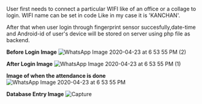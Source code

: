 User first needs to connect a particular WIFI like of an office or a collage to login.
WIFI name can be set in code Like in my case it is 'KANCHAN'.

After that when user login through fingerprint sensor succesfully,date-time and Android-id of user's device will be stored on server using php file as backend.

**Before Login Image**
![WhatsApp Image 2020-04-23 at 6 53 55 PM (2)](https://user-images.githubusercontent.com/50952299/80107047-43f6ea80-8598-11ea-94d9-09996aee1d1e.jpeg)

**After Login Image**
![WhatsApp Image 2020-04-23 at 6 53 55 PM (1)](https://user-images.githubusercontent.com/50952299/80107791-2b3b0480-8599-11ea-8ef4-2bdca13a197d.jpeg)

**Image of when the attendance is done**
![WhatsApp Image 2020-04-23 at 6 53 55 PM](https://user-images.githubusercontent.com/50952299/80107833-3a21b700-8599-11ea-97e6-df5343380b26.jpeg)

**Database Entry Image**
![Capture](https://user-images.githubusercontent.com/50952299/80108558-0f842e00-859a-11ea-8256-44875a8cf3a9.PNG)
